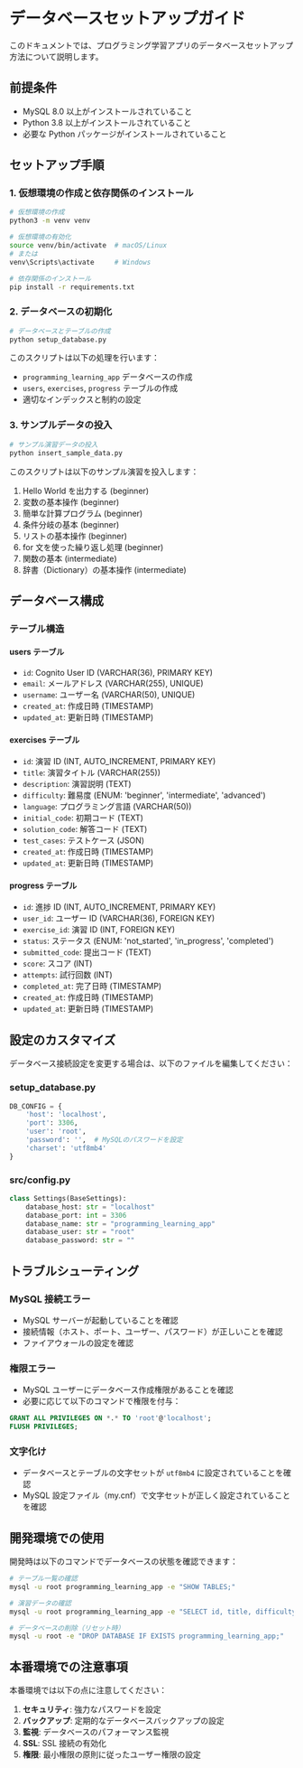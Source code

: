 # データベースセットアップガイド

このドキュメントでは、プログラミング学習アプリのデータベースセットアップ方法について説明します。

## 前提条件

- MySQL 8.0 以上がインストールされていること
- Python 3.8 以上がインストールされていること
- 必要な Python パッケージがインストールされていること

## セットアップ手順

### 1. 仮想環境の作成と依存関係のインストール

```bash
# 仮想環境の作成
python3 -m venv venv

# 仮想環境の有効化
source venv/bin/activate  # macOS/Linux
# または
venv\Scripts\activate     # Windows

# 依存関係のインストール
pip install -r requirements.txt
```

### 2. データベースの初期化

```bash
# データベースとテーブルの作成
python setup_database.py
```

このスクリプトは以下の処理を行います：

- `programming_learning_app` データベースの作成
- `users`, `exercises`, `progress` テーブルの作成
- 適切なインデックスと制約の設定

### 3. サンプルデータの投入

```bash
# サンプル演習データの投入
python insert_sample_data.py
```

このスクリプトは以下のサンプル演習を投入します：

1. Hello World を出力する (beginner)
2. 変数の基本操作 (beginner)
3. 簡単な計算プログラム (beginner)
4. 条件分岐の基本 (beginner)
5. リストの基本操作 (beginner)
6. for 文を使った繰り返し処理 (beginner)
7. 関数の基本 (intermediate)
8. 辞書（Dictionary）の基本操作 (intermediate)

## データベース構成

### テーブル構造

#### users テーブル

- `id`: Cognito User ID (VARCHAR(36), PRIMARY KEY)
- `email`: メールアドレス (VARCHAR(255), UNIQUE)
- `username`: ユーザー名 (VARCHAR(50), UNIQUE)
- `created_at`: 作成日時 (TIMESTAMP)
- `updated_at`: 更新日時 (TIMESTAMP)

#### exercises テーブル

- `id`: 演習 ID (INT, AUTO_INCREMENT, PRIMARY KEY)
- `title`: 演習タイトル (VARCHAR(255))
- `description`: 演習説明 (TEXT)
- `difficulty`: 難易度 (ENUM: 'beginner', 'intermediate', 'advanced')
- `language`: プログラミング言語 (VARCHAR(50))
- `initial_code`: 初期コード (TEXT)
- `solution_code`: 解答コード (TEXT)
- `test_cases`: テストケース (JSON)
- `created_at`: 作成日時 (TIMESTAMP)
- `updated_at`: 更新日時 (TIMESTAMP)

#### progress テーブル

- `id`: 進捗 ID (INT, AUTO_INCREMENT, PRIMARY KEY)
- `user_id`: ユーザー ID (VARCHAR(36), FOREIGN KEY)
- `exercise_id`: 演習 ID (INT, FOREIGN KEY)
- `status`: ステータス (ENUM: 'not_started', 'in_progress', 'completed')
- `submitted_code`: 提出コード (TEXT)
- `score`: スコア (INT)
- `attempts`: 試行回数 (INT)
- `completed_at`: 完了日時 (TIMESTAMP)
- `created_at`: 作成日時 (TIMESTAMP)
- `updated_at`: 更新日時 (TIMESTAMP)

## 設定のカスタマイズ

データベース接続設定を変更する場合は、以下のファイルを編集してください：

### setup_database.py

```python
DB_CONFIG = {
    'host': 'localhost',
    'port': 3306,
    'user': 'root',
    'password': '',  # MySQLのパスワードを設定
    'charset': 'utf8mb4'
}
```

### src/config.py

```python
class Settings(BaseSettings):
    database_host: str = "localhost"
    database_port: int = 3306
    database_name: str = "programming_learning_app"
    database_user: str = "root"
    database_password: str = ""
```

## トラブルシューティング

### MySQL 接続エラー

- MySQL サーバーが起動していることを確認
- 接続情報（ホスト、ポート、ユーザー、パスワード）が正しいことを確認
- ファイアウォールの設定を確認

### 権限エラー

- MySQL ユーザーにデータベース作成権限があることを確認
- 必要に応じて以下のコマンドで権限を付与：

```sql
GRANT ALL PRIVILEGES ON *.* TO 'root'@'localhost';
FLUSH PRIVILEGES;
```

### 文字化け

- データベースとテーブルの文字セットが `utf8mb4` に設定されていることを確認
- MySQL 設定ファイル（my.cnf）で文字セットが正しく設定されていることを確認

## 開発環境での使用

開発時は以下のコマンドでデータベースの状態を確認できます：

```bash
# テーブル一覧の確認
mysql -u root programming_learning_app -e "SHOW TABLES;"

# 演習データの確認
mysql -u root programming_learning_app -e "SELECT id, title, difficulty FROM exercises;"

# データベースの削除（リセット時）
mysql -u root -e "DROP DATABASE IF EXISTS programming_learning_app;"
```

## 本番環境での注意事項

本番環境では以下の点に注意してください：

1. **セキュリティ**: 強力なパスワードを設定
2. **バックアップ**: 定期的なデータベースバックアップの設定
3. **監視**: データベースのパフォーマンス監視
4. **SSL**: SSL 接続の有効化
5. **権限**: 最小権限の原則に従ったユーザー権限の設定
